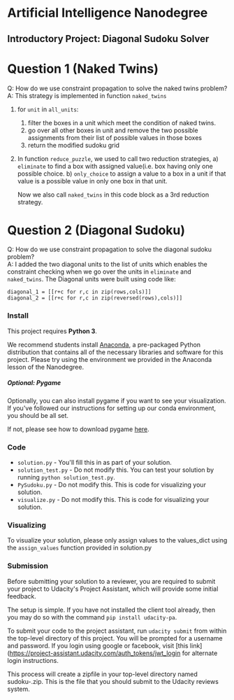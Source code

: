 # Artificial Intelligence Nanodegree
## Introductory Project: Diagonal Sudoku Solver

# Question 1 (Naked Twins)
Q: How do we use constraint propagation to solve the naked twins problem?  
A: This strategy is implemented in function `naked_twins`
1. for `unit` in `all_units`:
   1. filter the boxes in a unit which meet the condition of naked twins.
   2. go over all other boxes in unit and remove the two possible assignments from their list of possible values in those boxes
   3. return the modified sudoku grid
2. In function `reduce_puzzle`, we used to call two reduction strategies, a) `eliminate` to find a box with assigned value(i.e. box having only one possible choice.
b) `only_choice` to assign a value to a box in a unit if that value is a possible value in only one box in that unit.
 
   Now we also call `naked_twins` in this code block as a 3rd reduction strategy.
        

# Question 2 (Diagonal Sudoku)
Q: How do we use constraint propagation to solve the diagonal sudoku problem?  
A: I added the two diagonal units to the list of units which enables the constraint checking when we go over the units in `eliminate` and `naked_twins`. The Diagonal units were built using code like:
```
diagonal_1 = [[r+c for r,c in zip(rows,cols)]]
diagonal_2 = [[r+c for r,c in zip(reversed(rows),cols)]]
```
### Install

This project requires **Python 3**.

We recommend students install [Anaconda](https://www.continuum.io/downloads), a pre-packaged Python distribution that contains all of the necessary libraries and software for this project. 
Please try using the environment we provided in the Anaconda lesson of the Nanodegree.

##### Optional: Pygame

Optionally, you can also install pygame if you want to see your visualization. If you've followed our instructions for setting up our conda environment, you should be all set.

If not, please see how to download pygame [here](http://www.pygame.org/download.shtml).

### Code

* `solution.py` - You'll fill this in as part of your solution.
* `solution_test.py` - Do not modify this. You can test your solution by running `python solution_test.py`.
* `PySudoku.py` - Do not modify this. This is code for visualizing your solution.
* `visualize.py` - Do not modify this. This is code for visualizing your solution.

### Visualizing

To visualize your solution, please only assign values to the values_dict using the ```assign_values``` function provided in solution.py

### Submission
Before submitting your solution to a reviewer, you are required to submit your project to Udacity's Project Assistant, which will provide some initial feedback.  

The setup is simple.  If you have not installed the client tool already, then you may do so with the command `pip install udacity-pa`.  

To submit your code to the project assistant, run `udacity submit` from within the top-level directory of this project.  You will be prompted for a username and password.  If you login using google or facebook, visit [this link](https://project-assistant.udacity.com/auth_tokens/jwt_login for alternate login instructions.

This process will create a zipfile in your top-level directory named sudoku-<id>.zip.  This is the file that you should submit to the Udacity reviews system.

